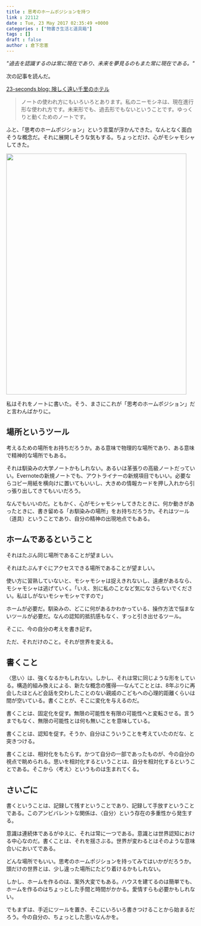 ```yaml
---
title : 思考のホームポジションを持つ
link : 22112
date : Tue, 23 May 2017 02:35:49 +0000
categories : ["物書き生活と道具箱"]
tags : []
draft : false
author : 倉下忠憲
---
```


<em>"過去を認識するのは常に現在であり、未来を夢見るのもまた常に現在である。"</em>

次の記事を読んだ。

<a href="http://23secblog.blogspot.jp/2017/05/blog-post.html?spref=tw">23-seconds blog: 険しく遠い千里のホテル</a>

<blockquote>
ノートの使われ方にもいろいろとあります。私のニーモシネは、現在進行形な使われ方です。未来形でも、過去形でもないということです。ゆっくりと動くためのノートです。
</blockquote>

ふと、「思考のホームポジション」という言葉が浮かんできた。なんとなく面白そうな概念だ。それに展開しそうな気もする。ちょっとだけ、心がモシャモシャしてきた。

<a href="https://rashita.net/blog/?attachment_id=22114" rel="attachment wp-att-22114"><img src="https://rashita.net/blog/wp-content/uploads/2017/05/IMG_7497.jpg" alt="" width="480" height="640" class="alignnone size-full wp-image-22114" /></a>

私はそれをノートに書いた。そう、まさにこれが「思考のホームポジション」だと言わんばかりに。

<h2>場所というツール</h2>

考えるための場所をお持ちだろうか。ある意味で物理的な場所であり、ある意味で精神的な場所でもある。

それは馴染みの大学ノートかもしれない。あるいは革張りの高級ノートだっていい。Evernoteの新規ノートでも、アウトライナーの新規項目でもいい。必要ならコピー用紙を横向けに置いてもいいし、大きめの情報カードを押し入れから引っ張り出してきてもいいだろう。

なんでもいいのだ。ともかく、心がモシャモシャしてきたときに、何か動きがあったときに、書き留める「お馴染みの場所」をお持ちだろうか。それはツール（道具）ということであり、自分の精神の出現地点でもある。

<h2>ホームであるということ</h2>

それはたぶん同じ場所であることが望ましい。

それはたぶんすぐにアクセスできる場所であることが望ましい。

使い方に習熟していないと、モシャモシャは捉えきれないし、遠慮があるなら、モシャモシャは逃げていく。「いえ、別に私のことなど気になさらないでください。私はしがないモシャモシャですので」

ホームが必要だ。馴染みの、どこに何があるかわかっている、操作方法で悩まないツールが必要だ。なんの認知的抵抗感もなく、すっと引き出せるツール。

そこに、今の自分の考えを書き記す。

ただ、それだけのこと。それが世界を変える。

<h2>書くこと</h2>

〈思い〉は、強くなるかもしれない。しかし、それは常に同じような形をしている。構造的組み換えによる、新たな概念の獲得──なんてこととは、8年ぶりに再会したほとんど会話を交わしたことのない親戚のこどもへの心理的距離くらいは間が空いている。書くことが、そこに変化を与えるのだ。

書くことは、固定化を促す。無限の可能性を有限の可能性へと変転させる。言うまでもなく、無限の可能性とは何も無いことを意味している。

書くことは、認知を促す。そうか、自分はこういうことを考えていたのだな、と突きつける。

書くことは、相対化をもたらす。かつて自分の一部であったものが、今の自分の視点で眺められる。思いを相対化するということは、自分を相対化するということである。そこから〈考え〉というものは生まれてくる。

<h2>さいごに</h2>

書くということは、記録して残すということであり、記録して手放すということである。このアンビバレントな関係は、〈自分〉という存在の多重性から発生する。

意識は連続体であるがゆえに、それは常に一つである。意識とは世界認知における中心なのだ。書くことは、それを揺さぶる。世界が変わるとはそのような意味合いにおいてである。

どんな場所でもいい。思考のホームポジションを持ってみてはいかがだろうか。頭だけの世界とは、少し違った場所にたどり着けるかもしれない。

しかし、ホームを作るのは、案外大変でもある。ハウスを建てるのは簡単でも、ホームを作るのはちょっとした手間と時間がかかる。愛情すらも必要かもしれない。

でもまずは、手近にツールを置き、そこにいろいろ書きつけることから始まるだろう。今の自分の、ちょっとした思いなんかを。
